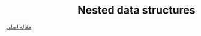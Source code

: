 <div dir="rtl" markdown="1">

# Nested data structures

</div>

[مقاله اصلی](https://clickhouse.tech/docs/fa/data_types/nested_data_structures/) <!--hide-->
